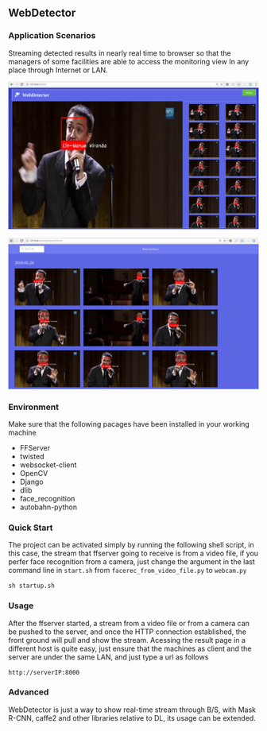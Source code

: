 ## WebDetector

### Application Scenarios
Streaming detected results in nearly real time to browser so that the managers of some facilities are able to access the monitoring view In any place through Internet or LAN.

![img](./imgs/wd1.PNG)

![img](./imgs/wd2.PNG)

### Environment
Make sure that the following pacages have been installed in your working machine

- FFServer
- twisted
- websocket-client
- OpenCV
- Django
- dlib
- face_recognition
- autobahn-python

### Quick Start
The project can be activated simply by running the following shell script, in this case, the stream that ffserver going to receive is from a video file, if you perfer face recognition from a camera, just change the argument in the last command line in `start.sh` from `facerec_from_video_file.py` to `webcam.py`
```shell
sh startup.sh
```

### Usage
After the ffserver started, a stream from a video file
or from a camera can be pushed to the server, and once the HTTP connection established, the front ground will pull and show the stream.
Acessing the result page in a different host is quite easy, just ensure that the machines as client and the server are under the same LAN, and just type a url as follows
```
http://serverIP:8000
```

### Advanced
WebDetector is just a way to show real-time stream through B/S, with Mask R-CNN, caffe2 and other libraries relative to DL, its usage can be extended.

